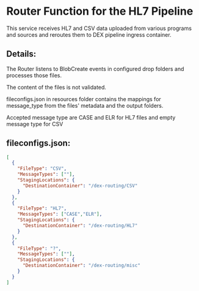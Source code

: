 
# Router Function for the HL7 Pipeline

This service receives HL7 and CSV data uploaded from various programs and sources and reroutes them to DEX pipeline ingress container.
	
## Details:
The Router listens to BlobCreate events in configured drop folders and processes those files.

The content of the files is not validated. 

fileconfigs.json in resources folder contains the mappings for message_type from the files' metadata and the output folders.  

Accepted message type are CASE and ELR for HL7 files and empty message type for CSV

## fileconfigs.json:
``` json
[
  {
    "FileType": "CSV",
    "MessageTypes": [""],
    "StagingLocations": {
      "DestinationContainer": "/dex-routing/CSV"
    }
  },
  {
    "FileType": "HL7",
    "MessageTypes": ["CASE","ELR"],
    "StagingLocations": {
      "DestinationContainer": "/dex-routing/HL7"
    }
  },
  {
    "FileType": "?",
    "MessageTypes": [""],
    "StagingLocations": {
      "DestinationContainer": "/dex-routing/misc"
    }
  }
]
```
